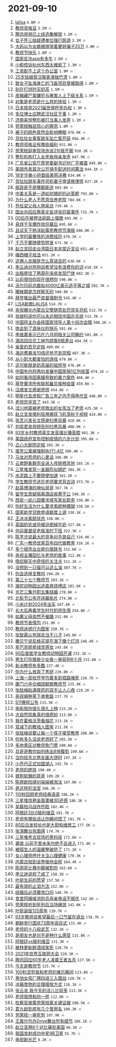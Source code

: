 # 2021-09-10

1. [lalisa](https://s.weibo.com/weibo?q=lalisa&Refer=top) `4.8M 🔥`
1. [教师资格证](https://s.weibo.com/weibo?q=%E6%95%99%E5%B8%88%E8%B5%84%E6%A0%BC%E8%AF%81&Refer=top) `3.5M 🔥`
1. [腾讯视频已上线选集解锁](https://s.weibo.com/weibo?q=%23%E8%85%BE%E8%AE%AF%E8%A7%86%E9%A2%91%E5%B7%B2%E4%B8%8A%E7%BA%BF%E9%80%89%E9%9B%86%E8%A7%A3%E9%94%81%23&Refer=top) `3.2M 🔥`
1. [女子怀三胎疑遭单位强行辞退](https://s.weibo.com/weibo?q=%23%E5%A5%B3%E5%AD%90%E6%80%80%E4%B8%89%E8%83%8E%E7%96%91%E9%81%AD%E5%8D%95%E4%BD%8D%E5%BC%BA%E8%A1%8C%E8%BE%9E%E9%80%80%23&Refer=top) `3.1M 🔥`
1. [大妈以为女婿被绑哭着要转骗子25万](https://s.weibo.com/weibo?q=%23%E5%A4%A7%E5%A6%88%E4%BB%A5%E4%B8%BA%E5%A5%B3%E5%A9%BF%E8%A2%AB%E7%BB%91%E5%93%AD%E7%9D%80%E8%A6%81%E8%BD%AC%E9%AA%97%E5%AD%9025%E4%B8%87%23&Refer=top) `3.0M 🔥`
1. [教师节快乐](https://s.weibo.com/weibo?q=%23%E6%95%99%E5%B8%88%E8%8A%82%E5%BF%AB%E4%B9%90%23&Refer=top) `2.8M 🔥`
1. [国家反诈app有多牛](https://s.weibo.com/weibo?q=%23%E5%9B%BD%E5%AE%B6%E5%8F%8D%E8%AF%88app%E6%9C%89%E5%A4%9A%E7%89%9B%23&Refer=top) `2.6M 🔥`
1. [小偷控诉杭州东西太难偷了](https://s.weibo.com/weibo?q=%23%E5%B0%8F%E5%81%B7%E6%8E%A7%E8%AF%89%E6%9D%AD%E5%B7%9E%E4%B8%9C%E8%A5%BF%E5%A4%AA%E9%9A%BE%E5%81%B7%E4%BA%86%23&Refer=top) `2.3M 🔥`
1. [工资配不上这个办公室](https://s.weibo.com/weibo?q=%23%E5%B7%A5%E8%B5%84%E9%85%8D%E4%B8%8D%E4%B8%8A%E8%BF%99%E4%B8%AA%E5%8A%9E%E5%85%AC%E5%AE%A4%23&Refer=top) `1.9M 🔥`
1. [25岁姑娘穿汉服表演独竹漂](https://s.weibo.com/weibo?q=%2325%E5%B2%81%E5%A7%91%E5%A8%98%E7%A9%BF%E6%B1%89%E6%9C%8D%E8%A1%A8%E6%BC%94%E7%8B%AC%E7%AB%B9%E6%BC%82%23&Refer=top) `1.8M 🔥`
1. [致女子坠海身亡的飞鱼项目曾被取缔](https://s.weibo.com/weibo?q=%23%E8%87%B4%E5%A5%B3%E5%AD%90%E5%9D%A0%E6%B5%B7%E8%BA%AB%E4%BA%A1%E7%9A%84%E9%A3%9E%E9%B1%BC%E9%A1%B9%E7%9B%AE%E6%9B%BE%E8%A2%AB%E5%8F%96%E7%BC%94%23&Refer=top) `1.8M 🔥`
1. [别在打烊时买奶茶](https://s.weibo.com/weibo?q=%23%E5%88%AB%E5%9C%A8%E6%89%93%E7%83%8A%E6%97%B6%E4%B9%B0%E5%A5%B6%E8%8C%B6%23&Refer=top) `1.5M 🔥`
1. [皮箱藏尸案嫌犯与被害人上下级关系](https://s.weibo.com/weibo?q=%23%E7%9A%AE%E7%AE%B1%E8%97%8F%E5%B0%B8%E6%A1%88%E5%AB%8C%E7%8A%AF%E4%B8%8E%E8%A2%AB%E5%AE%B3%E4%BA%BA%E4%B8%8A%E4%B8%8B%E7%BA%A7%E5%85%B3%E7%B3%BB%23&Refer=top) `1.5M 🔥`
1. [对象是老师是什么样的体验](https://s.weibo.com/weibo?q=%23%E5%AF%B9%E8%B1%A1%E6%98%AF%E8%80%81%E5%B8%88%E6%98%AF%E4%BB%80%E4%B9%88%E6%A0%B7%E7%9A%84%E4%BD%93%E9%AA%8C%23&Refer=top) `1.3M 🔥`
1. [日本放弃2021届世俱杯举办权](https://s.weibo.com/weibo?q=%23%E6%97%A5%E6%9C%AC%E6%94%BE%E5%BC%832021%E5%B1%8A%E4%B8%96%E4%BF%B1%E6%9D%AF%E4%B8%BE%E5%8A%9E%E6%9D%83%23&Refer=top) `1.3M 🔥`
1. [多位博士应聘武汉社区干事](https://s.weibo.com/weibo?q=%23%E5%A4%9A%E4%BD%8D%E5%8D%9A%E5%A3%AB%E5%BA%94%E8%81%98%E6%AD%A6%E6%B1%89%E7%A4%BE%E5%8C%BA%E5%B9%B2%E4%BA%8B%23&Refer=top) `1.2M 🔥`
1. [济南喜悦整形被打当事人发声](https://s.weibo.com/weibo?q=%23%E6%B5%8E%E5%8D%97%E5%96%9C%E6%82%A6%E6%95%B4%E5%BD%A2%E8%A2%AB%E6%89%93%E5%BD%93%E4%BA%8B%E4%BA%BA%E5%8F%91%E5%A3%B0%23&Refer=top) `1.1M 🔥`
1. [劳荣枝触目惊心的罪恶](https://s.weibo.com/weibo?q=%23%E5%8A%B3%E8%8D%A3%E6%9E%9D%E8%A7%A6%E7%9B%AE%E6%83%8A%E5%BF%83%E7%9A%84%E7%BD%AA%E6%81%B6%23&Refer=top) `1.0M 🔥`
1. [被子的颜色竟然会影响睡眠](https://s.weibo.com/weibo?q=%23%E8%A2%AB%E5%AD%90%E7%9A%84%E9%A2%9C%E8%89%B2%E7%AB%9F%E7%84%B6%E4%BC%9A%E5%BD%B1%E5%93%8D%E7%9D%A1%E7%9C%A0%23&Refer=top) `976.9K 🔥`
1. [货拉拉女乘客跳车坠亡案开庭](https://s.weibo.com/weibo?q=%23%E8%B4%A7%E6%8B%89%E6%8B%89%E5%A5%B3%E4%B9%98%E5%AE%A2%E8%B7%B3%E8%BD%A6%E5%9D%A0%E4%BA%A1%E6%A1%88%E5%BC%80%E5%BA%AD%23&Refer=top) `956.4K 🔥`
1. [教师资格证有哪些福利](https://s.weibo.com/weibo?q=%23%E6%95%99%E5%B8%88%E8%B5%84%E6%A0%BC%E8%AF%81%E6%9C%89%E5%93%AA%E4%BA%9B%E7%A6%8F%E5%88%A9%23&Refer=top) `931.0K 🔥`
1. [劳荣枝庭审现场连说2句我不服](https://s.weibo.com/weibo?q=%23%E5%8A%B3%E8%8D%A3%E6%9E%9D%E5%BA%AD%E5%AE%A1%E7%8E%B0%E5%9C%BA%E8%BF%9E%E8%AF%B42%E5%8F%A5%E6%88%91%E4%B8%8D%E6%9C%8D%23&Refer=top) `910.2K 🔥`
1. [整形机构打人女老板母亲发声](https://s.weibo.com/weibo?q=%23%E6%95%B4%E5%BD%A2%E6%9C%BA%E6%9E%84%E6%89%93%E4%BA%BA%E5%A5%B3%E8%80%81%E6%9D%BF%E6%AF%8D%E4%BA%B2%E5%8F%91%E5%A3%B0%23&Refer=top) `847.9K 🔥`
1. [广东省公安厅原党委副书记何广平被查](https://s.weibo.com/weibo?q=%23%E5%B9%BF%E4%B8%9C%E7%9C%81%E5%85%AC%E5%AE%89%E5%8E%85%E5%8E%9F%E5%85%9A%E5%A7%94%E5%89%AF%E4%B9%A6%E8%AE%B0%E4%BD%95%E5%B9%BF%E5%B9%B3%E8%A2%AB%E6%9F%A5%23&Refer=top) `845.8K 🔥`
1. [美团外卖首次公开骑手配送时间算法](https://s.weibo.com/weibo?q=%23%E7%BE%8E%E5%9B%A2%E5%A4%96%E5%8D%96%E9%A6%96%E6%AC%A1%E5%85%AC%E5%BC%80%E9%AA%91%E6%89%8B%E9%85%8D%E9%80%81%E6%97%B6%E9%97%B4%E7%AE%97%E6%B3%95%23&Refer=top) `844.1K 🔥`
1. [18岁华裔小将晋级美网决赛](https://s.weibo.com/weibo?q=%2318%E5%B2%81%E5%8D%8E%E8%A3%94%E5%B0%8F%E5%B0%86%E6%99%8B%E7%BA%A7%E7%BE%8E%E7%BD%91%E5%86%B3%E8%B5%9B%23&Refer=top) `834.0K 🔥`
1. [货拉拉跳车事件司机妻子申请换律师](https://s.weibo.com/weibo?q=%23%E8%B4%A7%E6%8B%89%E6%8B%89%E8%B7%B3%E8%BD%A6%E4%BA%8B%E4%BB%B6%E5%8F%B8%E6%9C%BA%E5%A6%BB%E5%AD%90%E7%94%B3%E8%AF%B7%E6%8D%A2%E5%BE%8B%E5%B8%88%23&Refer=top) `827.2K 🔥`
1. [邮政是不是哪都能送](https://s.weibo.com/weibo?q=%23%E9%82%AE%E6%94%BF%E6%98%AF%E4%B8%8D%E6%98%AF%E5%93%AA%E9%83%BD%E8%83%BD%E9%80%81%23&Refer=top) `803.6K 🔥`
1. [中美关系是一道如何搞好的必答题](https://s.weibo.com/weibo?q=%23%E4%B8%AD%E7%BE%8E%E5%85%B3%E7%B3%BB%E6%98%AF%E4%B8%80%E9%81%93%E5%A6%82%E4%BD%95%E6%90%9E%E5%A5%BD%E7%9A%84%E5%BF%85%E7%AD%94%E9%A2%98%23&Refer=top) `793.8K 🔥`
1. [为什么老人不愿意住养老院](https://s.weibo.com/weibo?q=%23%E4%B8%BA%E4%BB%80%E4%B9%88%E8%80%81%E4%BA%BA%E4%B8%8D%E6%84%BF%E6%84%8F%E4%BD%8F%E5%85%BB%E8%80%81%E9%99%A2%23&Refer=top) `784.6K 🔥`
1. [乔任梁父母人物采访](https://s.weibo.com/weibo?q=%23%E4%B9%94%E4%BB%BB%E6%A2%81%E7%88%B6%E6%AF%8D%E4%BA%BA%E7%89%A9%E9%87%87%E8%AE%BF%23&Refer=top) `739.4K 🔥`
1. [国台办回应蔡英文妄评张钧甯事件](https://s.weibo.com/weibo?q=%23%E5%9B%BD%E5%8F%B0%E5%8A%9E%E5%9B%9E%E5%BA%94%E8%94%A1%E8%8B%B1%E6%96%87%E5%A6%84%E8%AF%84%E5%BC%A0%E9%92%A7%E7%94%AF%E4%BA%8B%E4%BB%B6%23&Refer=top) `715.7K 🔥`
1. [00后在被押法庭路上唱歌](https://s.weibo.com/weibo?q=%2300%E5%90%8E%E5%9C%A8%E8%A2%AB%E6%8A%BC%E6%B3%95%E5%BA%AD%E8%B7%AF%E4%B8%8A%E5%94%B1%E6%AD%8C%23&Refer=top) `695.9K 🔥`
1. [易烊千玺爆炸戏份幕后](https://s.weibo.com/weibo?q=%23%E6%98%93%E7%83%8A%E5%8D%83%E7%8E%BA%E7%88%86%E7%82%B8%E6%88%8F%E4%BB%BD%E5%B9%95%E5%90%8E%23&Refer=top) `695.6K 🔥`
1. [且试天下杨洋赵露思教师节海报](https://s.weibo.com/weibo?q=%23%E4%B8%94%E8%AF%95%E5%A4%A9%E4%B8%8B%E6%9D%A8%E6%B4%8B%E8%B5%B5%E9%9C%B2%E6%80%9D%E6%95%99%E5%B8%88%E8%8A%82%E6%B5%B7%E6%8A%A5%23&Refer=top) `686.0K 🔥`
1. [上学时最奢侈的消费经历](https://s.weibo.com/weibo?q=%23%E4%B8%8A%E5%AD%A6%E6%97%B6%E6%9C%80%E5%A5%A2%E4%BE%88%E7%9A%84%E6%B6%88%E8%B4%B9%E7%BB%8F%E5%8E%86%23&Refer=top) `676.3K 🔥`
1. [千万不要随便剪短发](https://s.weibo.com/weibo?q=%23%E5%8D%83%E4%B8%87%E4%B8%8D%E8%A6%81%E9%9A%8F%E4%BE%BF%E5%89%AA%E7%9F%AD%E5%8F%91%23&Refer=top) `671.3K 🔥`
1. [赵立坚回击台湾距日本非常近言论](https://s.weibo.com/weibo?q=%23%E8%B5%B5%E7%AB%8B%E5%9D%9A%E5%9B%9E%E5%87%BB%E5%8F%B0%E6%B9%BE%E8%B7%9D%E6%97%A5%E6%9C%AC%E9%9D%9E%E5%B8%B8%E8%BF%91%E8%A8%80%E8%AE%BA%23&Refer=top) `651.4K 🔥`
1. [梅西帽子戏法](https://s.weibo.com/weibo?q=%23%E6%A2%85%E8%A5%BF%E5%B8%BD%E5%AD%90%E6%88%8F%E6%B3%95%23&Refer=top) `651.2K 🔥`
1. [这俩人衣服是怎么穿进去的](https://s.weibo.com/weibo?q=%23%E8%BF%99%E4%BF%A9%E4%BA%BA%E8%A1%A3%E6%9C%8D%E6%98%AF%E6%80%8E%E4%B9%88%E7%A9%BF%E8%BF%9B%E5%8E%BB%E7%9A%84%23&Refer=top) `638.6K 🔥`
1. [李云迪对热狗说希望没有浪费你的词](https://s.weibo.com/weibo?q=%23%E6%9D%8E%E4%BA%91%E8%BF%AA%E5%AF%B9%E7%83%AD%E7%8B%97%E8%AF%B4%E5%B8%8C%E6%9C%9B%E6%B2%A1%E6%9C%89%E6%B5%AA%E8%B4%B9%E4%BD%A0%E7%9A%84%E8%AF%8D%23&Refer=top) `618.5K 🔥`
1. [出租屋住了两周在床底发现尸体](https://s.weibo.com/weibo?q=%23%E5%87%BA%E7%A7%9F%E5%B1%8B%E4%BD%8F%E4%BA%86%E4%B8%A4%E5%91%A8%E5%9C%A8%E5%BA%8A%E5%BA%95%E5%8F%91%E7%8E%B0%E5%B0%B8%E4%BD%93%23&Refer=top) `602.3K 🔥`
1. [以前很怕你现在很想你](https://s.weibo.com/weibo?q=%23%E4%BB%A5%E5%89%8D%E5%BE%88%E6%80%95%E4%BD%A0%E7%8E%B0%E5%9C%A8%E5%BE%88%E6%83%B3%E4%BD%A0%23&Refer=top) `590.8K 🔥`
1. [沃尔玛前总裁拟4000亿美元造平等之城](https://s.weibo.com/weibo?q=%23%E6%B2%83%E5%B0%94%E7%8E%9B%E5%89%8D%E6%80%BB%E8%A3%81%E6%8B%9F4000%E4%BA%BF%E7%BE%8E%E5%85%83%E9%80%A0%E5%B9%B3%E7%AD%89%E4%B9%8B%E5%9F%8E%23&Refer=top) `582.7K 🔥`
1. [暧昧期是怎样聊天的](https://s.weibo.com/weibo?q=%23%E6%9A%A7%E6%98%A7%E6%9C%9F%E6%98%AF%E6%80%8E%E6%A0%B7%E8%81%8A%E5%A4%A9%E7%9A%84%23&Refer=top) `580.9K 🔥`
1. [拜登推出最严疫苗强制令](https://s.weibo.com/weibo?q=%23%E6%8B%9C%E7%99%BB%E6%8E%A8%E5%87%BA%E6%9C%80%E4%B8%A5%E7%96%AB%E8%8B%97%E5%BC%BA%E5%88%B6%E4%BB%A4%23&Refer=top) `545.4K 🔥`
1. [LISA新歌LALISA](https://s.weibo.com/weibo?q=%23LISA%E6%96%B0%E6%AD%8CLALISA%23&Refer=top) `514.7K 🔥`
1. [央视曝光内蒙古交警随意处罚货车司机](https://s.weibo.com/weibo?q=%23%E5%A4%AE%E8%A7%86%E6%9B%9D%E5%85%89%E5%86%85%E8%92%99%E5%8F%A4%E4%BA%A4%E8%AD%A6%E9%9A%8F%E6%84%8F%E5%A4%84%E7%BD%9A%E8%B4%A7%E8%BD%A6%E5%8F%B8%E6%9C%BA%23&Refer=top) `512.7K 🔥`
1. [张继科说你可以永远相信中国乒乓球](https://s.weibo.com/weibo?q=%23%E5%BC%A0%E7%BB%A7%E7%A7%91%E8%AF%B4%E4%BD%A0%E5%8F%AF%E4%BB%A5%E6%B0%B8%E8%BF%9C%E7%9B%B8%E4%BF%A1%E4%B8%AD%E5%9B%BD%E4%B9%92%E4%B9%93%E7%90%83%23&Refer=top) `512.7K 🔥`
1. [中国将主办金砖国家领导人第十四次会晤](https://s.weibo.com/weibo?q=%23%E4%B8%AD%E5%9B%BD%E5%B0%86%E4%B8%BB%E5%8A%9E%E9%87%91%E7%A0%96%E5%9B%BD%E5%AE%B6%E9%A2%86%E5%AF%BC%E4%BA%BA%E7%AC%AC%E5%8D%81%E5%9B%9B%E6%AC%A1%E4%BC%9A%E6%99%A4%23&Refer=top) `508.2K 🔥`
1. [体会到了袁咏仪的快乐](https://s.weibo.com/weibo?q=%23%E4%BD%93%E4%BC%9A%E5%88%B0%E4%BA%86%E8%A2%81%E5%92%8F%E4%BB%AA%E7%9A%84%E5%BF%AB%E4%B9%90%23&Refer=top) `501.6K 🔥`
1. [李维嘉表示已在六月同相关公司解约](https://s.weibo.com/weibo?q=%23%E6%9D%8E%E7%BB%B4%E5%98%89%E8%A1%A8%E7%A4%BA%E5%B7%B2%E5%9C%A8%E5%85%AD%E6%9C%88%E5%90%8C%E7%9B%B8%E5%85%B3%E5%85%AC%E5%8F%B8%E8%A7%A3%E7%BA%A6%23&Refer=top) `501.0K 🔥`
1. [酒店回应员工掉包顾客6瓶茅台](https://s.weibo.com/weibo?q=%E9%85%92%E5%BA%97%E5%9B%9E%E5%BA%94%E5%91%98%E5%B7%A5%E6%8E%89%E5%8C%85%E9%A1%BE%E5%AE%A26%E7%93%B6%E8%8C%85%E5%8F%B0&Refer=top) `494.5K 🔥`
1. [亲爱的吾兄定档](https://s.weibo.com/weibo?q=%23%E4%BA%B2%E7%88%B1%E7%9A%84%E5%90%BE%E5%85%84%E5%AE%9A%E6%A1%A3%23&Refer=top) `489.6K 🔥`
1. [海运费暴涨10倍还抢不到货柜](https://s.weibo.com/weibo?q=%23%E6%B5%B7%E8%BF%90%E8%B4%B9%E6%9A%B4%E6%B6%A810%E5%80%8D%E8%BF%98%E6%8A%A2%E4%B8%8D%E5%88%B0%E8%B4%A7%E6%9F%9C%23&Refer=top) `487.3K 🔥`
1. [从小到大都害怕的游戏](https://s.weibo.com/weibo?q=%23%E4%BB%8E%E5%B0%8F%E5%88%B0%E5%A4%A7%E9%83%BD%E5%AE%B3%E6%80%95%E7%9A%84%E6%B8%B8%E6%88%8F%23&Refer=top) `479.8K 🔥`
1. [这可能就是奶茶届的祖师爷](https://s.weibo.com/weibo?q=%23%E8%BF%99%E5%8F%AF%E8%83%BD%E5%B0%B1%E6%98%AF%E5%A5%B6%E8%8C%B6%E5%B1%8A%E7%9A%84%E7%A5%96%E5%B8%88%E7%88%B7%23&Refer=top) `476.4K 🔥`
1. [中国年内将再向发展中国家捐1亿剂疫苗](https://s.weibo.com/weibo?q=%23%E4%B8%AD%E5%9B%BD%E5%B9%B4%E5%86%85%E5%B0%86%E5%86%8D%E5%90%91%E5%8F%91%E5%B1%95%E4%B8%AD%E5%9B%BD%E5%AE%B6%E6%8D%901%E4%BA%BF%E5%89%82%E7%96%AB%E8%8B%97%23&Refer=top) `474.1K 🔥`
1. [如何看待因离婚导致的暴力案件](https://s.weibo.com/weibo?q=%23%E5%A6%82%E4%BD%95%E7%9C%8B%E5%BE%85%E5%9B%A0%E7%A6%BB%E5%A9%9A%E5%AF%BC%E8%87%B4%E7%9A%84%E6%9A%B4%E5%8A%9B%E6%A1%88%E4%BB%B6%23&Refer=top) `468.4K 🔥`
1. [拜登要求所有联邦雇员接种疫苗](https://s.weibo.com/weibo?q=%23%E6%8B%9C%E7%99%BB%E8%A6%81%E6%B1%82%E6%89%80%E6%9C%89%E8%81%94%E9%82%A6%E9%9B%87%E5%91%98%E6%8E%A5%E7%A7%8D%E7%96%AB%E8%8B%97%23&Refer=top) `459.6K 🔥`
1. [汪顺发文感谢恩师](https://s.weibo.com/weibo?q=%23%E6%B1%AA%E9%A1%BA%E5%8F%91%E6%96%87%E6%84%9F%E8%B0%A2%E6%81%A9%E5%B8%88%23&Refer=top) `454.8K 🔥`
1. [明星代言虚假广告三年之内不得再代言](https://s.weibo.com/weibo?q=%23%E6%98%8E%E6%98%9F%E4%BB%A3%E8%A8%80%E8%99%9A%E5%81%87%E5%B9%BF%E5%91%8A%E4%B8%89%E5%B9%B4%E4%B9%8B%E5%86%85%E4%B8%8D%E5%BE%97%E5%86%8D%E4%BB%A3%E8%A8%80%23&Refer=top) `446.0K 🔥`
1. [老师您辛苦了](https://s.weibo.com/weibo?q=%23%E8%80%81%E5%B8%88%E6%82%A8%E8%BE%9B%E8%8B%A6%E4%BA%86%23&Refer=top) `443.3K 🔥`
1. [汶川地震被老师救出的女孩当了老师](https://s.weibo.com/weibo?q=%23%E6%B1%B6%E5%B7%9D%E5%9C%B0%E9%9C%87%E8%A2%AB%E8%80%81%E5%B8%88%E6%95%91%E5%87%BA%E7%9A%84%E5%A5%B3%E5%AD%A9%E5%BD%93%E4%BA%86%E8%80%81%E5%B8%88%23&Refer=top) `425.5K 🔥`
1. [赵立坚发塔利班用缴获飞机荡秋千视频](https://s.weibo.com/weibo?q=%23%E8%B5%B5%E7%AB%8B%E5%9D%9A%E5%8F%91%E5%A1%94%E5%88%A9%E7%8F%AD%E7%94%A8%E7%BC%B4%E8%8E%B7%E9%A3%9E%E6%9C%BA%E8%8D%A1%E7%A7%8B%E5%8D%83%E8%A7%86%E9%A2%91%23&Refer=top) `424.8K 🔥`
1. [张艺兴发长文感谢扫黑风暴](https://s.weibo.com/weibo?q=%23%E5%BC%A0%E8%89%BA%E5%85%B4%E5%8F%91%E9%95%BF%E6%96%87%E6%84%9F%E8%B0%A2%E6%89%AB%E9%BB%91%E9%A3%8E%E6%9A%B4%23&Refer=top) `418.0K 🔥`
1. [刘奕君发视频告别扫黑风暴](https://s.weibo.com/weibo?q=%23%E5%88%98%E5%A5%95%E5%90%9B%E5%8F%91%E8%A7%86%E9%A2%91%E5%91%8A%E5%88%AB%E6%89%AB%E9%BB%91%E9%A3%8E%E6%9A%B4%23&Refer=top) `408.9K 🔥`
1. [93岁乡村教师英文发音堪比播音腔](https://s.weibo.com/weibo?q=%2393%E5%B2%81%E4%B9%A1%E6%9D%91%E6%95%99%E5%B8%88%E8%8B%B1%E6%96%87%E5%8F%91%E9%9F%B3%E5%A0%AA%E6%AF%94%E6%92%AD%E9%9F%B3%E8%85%94%23&Refer=top) `401.3K 🔥`
1. [美国政府宣布控制疫情的六步计划](https://s.weibo.com/weibo?q=%23%E7%BE%8E%E5%9B%BD%E6%94%BF%E5%BA%9C%E5%AE%A3%E5%B8%83%E6%8E%A7%E5%88%B6%E7%96%AB%E6%83%85%E7%9A%84%E5%85%AD%E6%AD%A5%E8%AE%A1%E5%88%92%23&Refer=top) `395.6K 🔥`
1. [兰心大剧院定档](https://s.weibo.com/weibo?q=%23%E5%85%B0%E5%BF%83%E5%A4%A7%E5%89%A7%E9%99%A2%E5%AE%9A%E6%A1%A3%23&Refer=top) `393.3K 🔥`
1. [蛋壳公寓被强制执行1.4亿](https://s.weibo.com/weibo?q=%23%E8%9B%8B%E5%A3%B3%E5%85%AC%E5%AF%93%E8%A2%AB%E5%BC%BA%E5%88%B6%E6%89%A7%E8%A1%8C1.4%E4%BA%BF%23&Refer=top) `386.4K 🔥`
1. [马龙对恩师的心里话](https://s.weibo.com/weibo?q=%23%E9%A9%AC%E9%BE%99%E5%AF%B9%E6%81%A9%E5%B8%88%E7%9A%84%E5%BF%83%E9%87%8C%E8%AF%9D%23&Refer=top) `386.0K 🔥`
1. [云南野象群完全进入传统栖息地](https://s.weibo.com/weibo?q=%23%E4%BA%91%E5%8D%97%E9%87%8E%E8%B1%A1%E7%BE%A4%E5%AE%8C%E5%85%A8%E8%BF%9B%E5%85%A5%E4%BC%A0%E7%BB%9F%E6%A0%96%E6%81%AF%E5%9C%B0%23&Refer=top) `385.1K 🔥`
1. [三星堆发现一金器形似锅铲](https://s.weibo.com/weibo?q=%23%E4%B8%89%E6%98%9F%E5%A0%86%E5%8F%91%E7%8E%B0%E4%B8%80%E9%87%91%E5%99%A8%E5%BD%A2%E4%BC%BC%E9%94%85%E9%93%B2%23&Refer=top) `384.3K 🔥`
1. [水泥路上不要随便加速](https://s.weibo.com/weibo?q=%23%E6%B0%B4%E6%B3%A5%E8%B7%AF%E4%B8%8A%E4%B8%8D%E8%A6%81%E9%9A%8F%E4%BE%BF%E5%8A%A0%E9%80%9F%23&Refer=top) `381.2K 🔥`
1. [学生教师节送花老师要求背古诗](https://s.weibo.com/weibo?q=%23%E5%AD%A6%E7%94%9F%E6%95%99%E5%B8%88%E8%8A%82%E9%80%81%E8%8A%B1%E8%80%81%E5%B8%88%E8%A6%81%E6%B1%82%E8%83%8C%E5%8F%A4%E8%AF%97%23&Refer=top) `373.7K 🔥`
1. [赵英博演的神仙哥哥](https://s.weibo.com/weibo?q=%23%E8%B5%B5%E8%8B%B1%E5%8D%9A%E6%BC%94%E7%9A%84%E7%A5%9E%E4%BB%99%E5%93%A5%E5%93%A5%23&Refer=top) `367.7K 🔥`
1. [留学生质疑隔离酒店收费不公](https://s.weibo.com/weibo?q=%23%E7%95%99%E5%AD%A6%E7%94%9F%E8%B4%A8%E7%96%91%E9%9A%94%E7%A6%BB%E9%85%92%E5%BA%97%E6%94%B6%E8%B4%B9%E4%B8%8D%E5%85%AC%23&Refer=top) `348.3K 🔥`
1. [西安一幼儿园要求填写家长职务](https://s.weibo.com/weibo?q=%23%E8%A5%BF%E5%AE%89%E4%B8%80%E5%B9%BC%E5%84%BF%E5%9B%AD%E8%A6%81%E6%B1%82%E5%A1%AB%E5%86%99%E5%AE%B6%E9%95%BF%E8%81%8C%E5%8A%A1%23&Refer=top) `339.9K 🔥`
1. [你好生活为什么要求素颜种珊瑚](https://s.weibo.com/weibo?q=%23%E4%BD%A0%E5%A5%BD%E7%94%9F%E6%B4%BB%E4%B8%BA%E4%BB%80%E4%B9%88%E8%A6%81%E6%B1%82%E7%B4%A0%E9%A2%9C%E7%A7%8D%E7%8F%8A%E7%91%9A%23&Refer=top) `339.5K 🔥`
1. [国家助学贷款申请额度上调](https://s.weibo.com/weibo?q=%23%E5%9B%BD%E5%AE%B6%E5%8A%A9%E5%AD%A6%E8%B4%B7%E6%AC%BE%E7%94%B3%E8%AF%B7%E9%A2%9D%E5%BA%A6%E4%B8%8A%E8%B0%83%23&Refer=top) `338.1K 🔥`
1. [王冰冰素颜状态](https://s.weibo.com/weibo?q=%23%E7%8E%8B%E5%86%B0%E5%86%B0%E7%B4%A0%E9%A2%9C%E7%8A%B6%E6%80%81%23&Refer=top) `330.8K 🔥`
1. [英国奶农或将被迫倒掉牛奶](https://s.weibo.com/weibo?q=%23%E8%8B%B1%E5%9B%BD%E5%A5%B6%E5%86%9C%E6%88%96%E5%B0%86%E8%A2%AB%E8%BF%AB%E5%80%92%E6%8E%89%E7%89%9B%E5%A5%B6%23&Refer=top) `327.6K 🔥`
1. [何运晨督促老板准时下班](https://s.weibo.com/weibo?q=%23%E4%BD%95%E8%BF%90%E6%99%A8%E7%9D%A3%E4%BF%83%E8%80%81%E6%9D%BF%E5%87%86%E6%97%B6%E4%B8%8B%E7%8F%AD%23&Refer=top) `322.3K 🔥`
1. [陈芋汐说最大的竞争对手是自己](https://s.weibo.com/weibo?q=%23%E9%99%88%E8%8A%8B%E6%B1%90%E8%AF%B4%E6%9C%80%E5%A4%A7%E7%9A%84%E7%AB%9E%E4%BA%89%E5%AF%B9%E6%89%8B%E6%98%AF%E8%87%AA%E5%B7%B1%23&Refer=top) `316.4K 🔥`
1. [广东一教师世家百年四代做教育](https://s.weibo.com/weibo?q=%23%E5%B9%BF%E4%B8%9C%E4%B8%80%E6%95%99%E5%B8%88%E4%B8%96%E5%AE%B6%E7%99%BE%E5%B9%B4%E5%9B%9B%E4%BB%A3%E5%81%9A%E6%95%99%E8%82%B2%23&Refer=top) `316.1K 🔥`
1. [多个城市出台房价限跌令](https://s.weibo.com/weibo?q=%23%E5%A4%9A%E4%B8%AA%E5%9F%8E%E5%B8%82%E5%87%BA%E5%8F%B0%E6%88%BF%E4%BB%B7%E9%99%90%E8%B7%8C%E4%BB%A4%23&Refer=top) `312.6K 🔥`
1. [央视主播回忆与老师的故事](https://s.weibo.com/weibo?q=%23%E5%A4%AE%E8%A7%86%E4%B8%BB%E6%92%AD%E5%9B%9E%E5%BF%86%E4%B8%8E%E8%80%81%E5%B8%88%E7%9A%84%E6%95%85%E4%BA%8B%23&Refer=top) `312.4K 🔥`
1. [情侣聊天中奇怪的关注点](https://s.weibo.com/weibo?q=%23%E6%83%85%E4%BE%A3%E8%81%8A%E5%A4%A9%E4%B8%AD%E5%A5%87%E6%80%AA%E7%9A%84%E5%85%B3%E6%B3%A8%E7%82%B9%23&Refer=top) `311.1K 🔥`
1. [没想到一只猫可以这么油](https://s.weibo.com/weibo?q=%23%E6%B2%A1%E6%83%B3%E5%88%B0%E4%B8%80%E5%8F%AA%E7%8C%AB%E5%8F%AF%E4%BB%A5%E8%BF%99%E4%B9%88%E6%B2%B9%23&Refer=top) `307.7K 🔥`
1. [你会选择支教吗](https://s.weibo.com/weibo?q=%23%E4%BD%A0%E4%BC%9A%E9%80%89%E6%8B%A9%E6%94%AF%E6%95%99%E5%90%97%23&Refer=top) `294.2K 🔥`
1. [第三十七个教师节](https://s.weibo.com/weibo?q=%E7%AC%AC%E4%B8%89%E5%8D%81%E4%B8%83%E4%B8%AA%E6%95%99%E5%B8%88%E8%8A%82&Refer=top) `283.1K 🔥`
1. [骆驼动物园出逃直奔烧烤店](https://s.weibo.com/weibo?q=%23%E9%AA%86%E9%A9%BC%E5%8A%A8%E7%89%A9%E5%9B%AD%E5%87%BA%E9%80%83%E7%9B%B4%E5%A5%94%E7%83%A7%E7%83%A4%E5%BA%97%23&Refer=top) `281.6K 🔥`
1. [光芒三集升职五集结婚](https://s.weibo.com/weibo?q=%23%E5%85%89%E8%8A%92%E4%B8%89%E9%9B%86%E5%8D%87%E8%81%8C%E4%BA%94%E9%9B%86%E7%BB%93%E5%A9%9A%23&Refer=top) `278.0K 🔥`
1. [北影节公布开闭幕影片](https://s.weibo.com/weibo?q=%23%E5%8C%97%E5%BD%B1%E8%8A%82%E5%85%AC%E5%B8%83%E5%BC%80%E9%97%AD%E5%B9%95%E5%BD%B1%E7%89%87%23&Refer=top) `274.8K 🔥`
1. [小米计划2024年出车](https://s.weibo.com/weibo?q=%23%E5%B0%8F%E7%B1%B3%E8%AE%A1%E5%88%922024%E5%B9%B4%E5%87%BA%E8%BD%A6%23&Refer=top) `267.6K 🔥`
1. [长大后再看学生时代的师生情](https://s.weibo.com/weibo?q=%23%E9%95%BF%E5%A4%A7%E5%90%8E%E5%86%8D%E7%9C%8B%E5%AD%A6%E7%94%9F%E6%97%B6%E4%BB%A3%E7%9A%84%E5%B8%88%E7%94%9F%E6%83%85%23&Refer=top) `254.8K 🔥`
1. [如果父母突然不催婚](https://s.weibo.com/weibo?q=%23%E5%A6%82%E6%9E%9C%E7%88%B6%E6%AF%8D%E7%AA%81%E7%84%B6%E4%B8%8D%E5%82%AC%E5%A9%9A%23&Refer=top) `252.0K 🔥`
1. [教师节表情包](https://s.weibo.com/weibo?q=%E6%95%99%E5%B8%88%E8%8A%82%E8%A1%A8%E6%83%85%E5%8C%85&Refer=top) `251.9K 🔥`
1. [教师迷惑行为图鉴](https://s.weibo.com/weibo?q=%23%E6%95%99%E5%B8%88%E8%BF%B7%E6%83%91%E8%A1%8C%E4%B8%BA%E5%9B%BE%E9%89%B4%23&Refer=top) `250.7K 🔥`
1. [张智霖认布瑞吉当干儿子](https://s.weibo.com/weibo?q=%23%E5%BC%A0%E6%99%BA%E9%9C%96%E8%AE%A4%E5%B8%83%E7%91%9E%E5%90%89%E5%BD%93%E5%B9%B2%E5%84%BF%E5%AD%90%23&Refer=top) `249.6K 🔥`
1. [撒贝宁说尼格买提在海下像个灯泡](https://s.weibo.com/weibo?q=%23%E6%92%92%E8%B4%9D%E5%AE%81%E8%AF%B4%E5%B0%BC%E6%A0%BC%E4%B9%B0%E6%8F%90%E5%9C%A8%E6%B5%B7%E4%B8%8B%E5%83%8F%E4%B8%AA%E7%81%AF%E6%B3%A1%23&Refer=top) `246.4K 🔥`
1. [星巴克碎星绿灵感妆](https://s.weibo.com/weibo?q=%23%E6%98%9F%E5%B7%B4%E5%85%8B%E7%A2%8E%E6%98%9F%E7%BB%BF%E7%81%B5%E6%84%9F%E5%A6%86%23&Refer=top) `245.6K 🔥`
1. [90后兽医学女教师动物园开课](https://s.weibo.com/weibo?q=%2390%E5%90%8E%E5%85%BD%E5%8C%BB%E5%AD%A6%E5%A5%B3%E6%95%99%E5%B8%88%E5%8A%A8%E7%89%A9%E5%9B%AD%E5%BC%80%E8%AF%BE%23&Refer=top) `232.1K 🔥`
1. [男生打伤猥亵少女者一审获刑6个月](https://s.weibo.com/weibo?q=%23%E7%94%B7%E7%94%9F%E6%89%93%E4%BC%A4%E7%8C%A5%E4%BA%B5%E5%B0%91%E5%A5%B3%E8%80%85%E4%B8%80%E5%AE%A1%E8%8E%B7%E5%88%916%E4%B8%AA%E6%9C%88%23&Refer=top) `231.6K 🔥`
1. [新派教师有多酷](https://s.weibo.com/weibo?q=%23%E6%96%B0%E6%B4%BE%E6%95%99%E5%B8%88%E6%9C%89%E5%A4%9A%E9%85%B7%23&Refer=top) `227.4K 🔥`
1. [你为什么放弃了考研](https://s.weibo.com/weibo?q=%23%E4%BD%A0%E4%B8%BA%E4%BB%80%E4%B9%88%E6%94%BE%E5%BC%83%E4%BA%86%E8%80%83%E7%A0%94%23&Refer=top) `226.8K 🔥`
1. [上海一高校开学包裹多到把路堵死](https://s.weibo.com/weibo?q=%23%E4%B8%8A%E6%B5%B7%E4%B8%80%E9%AB%98%E6%A0%A1%E5%BC%80%E5%AD%A6%E5%8C%85%E8%A3%B9%E5%A4%9A%E5%88%B0%E6%8A%8A%E8%B7%AF%E5%A0%B5%E6%AD%BB%23&Refer=top) `226.7K 🔥`
1. [厦门六中合唱团献歌教师节](https://s.weibo.com/weibo?q=%23%E5%8E%A6%E9%97%A8%E5%85%AD%E4%B8%AD%E5%90%88%E5%94%B1%E5%9B%A2%E7%8C%AE%E6%AD%8C%E6%95%99%E5%B8%88%E8%8A%82%23&Refer=top) `225.9K 🔥`
1. [张桂梅贴满膏药的双手让人心疼](https://s.weibo.com/weibo?q=%23%E5%BC%A0%E6%A1%82%E6%A2%85%E8%B4%B4%E6%BB%A1%E8%86%8F%E8%8D%AF%E7%9A%84%E5%8F%8C%E6%89%8B%E8%AE%A9%E4%BA%BA%E5%BF%83%E7%96%BC%23&Refer=top) `219.2K 🔥`
1. [央视揭种草下单套路](https://s.weibo.com/weibo?q=%23%E5%A4%AE%E8%A7%86%E6%8F%AD%E7%A7%8D%E8%8D%89%E4%B8%8B%E5%8D%95%E5%A5%97%E8%B7%AF%23&Refer=top) `217.7K 🔥`
1. [S11赛程公布](https://s.weibo.com/weibo?q=%23S11%E8%B5%9B%E7%A8%8B%E5%85%AC%E5%B8%83%23&Refer=top) `215.5K 🔥`
1. [电影陪你很久很久上映](https://s.weibo.com/weibo?q=%E7%94%B5%E5%BD%B1%E9%99%AA%E4%BD%A0%E5%BE%88%E4%B9%85%E5%BE%88%E4%B9%85%E4%B8%8A%E6%98%A0&Refer=top) `215.2K 🔥`
1. [大自然现象真的很奇妙](https://s.weibo.com/weibo?q=%E5%A4%A7%E8%87%AA%E7%84%B6%E7%8E%B0%E8%B1%A1%E7%9C%9F%E7%9A%84%E5%BE%88%E5%A5%87%E5%A6%99&Refer=top) `213.6K 🔥`
1. [我在霍格沃茨看烟花](https://s.weibo.com/weibo?q=%23%E6%88%91%E5%9C%A8%E9%9C%8D%E6%A0%BC%E6%B2%83%E8%8C%A8%E7%9C%8B%E7%83%9F%E8%8A%B1%23&Refer=top) `213.1K 🔥`
1. [双减下的教培人图鉴](https://s.weibo.com/weibo?q=%23%E5%8F%8C%E5%87%8F%E4%B8%8B%E7%9A%84%E6%95%99%E5%9F%B9%E4%BA%BA%E5%9B%BE%E9%89%B4%23&Refer=top) `211.5K 🔥`
1. [张桂梅说要让每一个孩子接受教育](https://s.weibo.com/weibo?q=%23%E5%BC%A0%E6%A1%82%E6%A2%85%E8%AF%B4%E8%A6%81%E8%AE%A9%E6%AF%8F%E4%B8%80%E4%B8%AA%E5%AD%A9%E5%AD%90%E6%8E%A5%E5%8F%97%E6%95%99%E8%82%B2%23&Refer=top) `206.0K 🔥`
1. [你有多久没说老师好了](https://s.weibo.com/weibo?q=%23%E4%BD%A0%E6%9C%89%E5%A4%9A%E4%B9%85%E6%B2%A1%E8%AF%B4%E8%80%81%E5%B8%88%E5%A5%BD%E4%BA%86%23&Refer=top) `205.5K 🔥`
1. [多地景区对教师免门票](https://s.weibo.com/weibo?q=%23%E5%A4%9A%E5%9C%B0%E6%99%AF%E5%8C%BA%E5%AF%B9%E6%95%99%E5%B8%88%E5%85%8D%E9%97%A8%E7%A5%A8%23&Refer=top) `200.6K 🔥`
1. [兵哥哥教你如何练出8块腹肌](https://s.weibo.com/weibo?q=%23%E5%85%B5%E5%93%A5%E5%93%A5%E6%95%99%E4%BD%A0%E5%A6%82%E4%BD%95%E7%BB%83%E5%87%BA8%E5%9D%97%E8%85%B9%E8%82%8C%23&Refer=top) `199.6K 🔥`
1. [当你给东北男友画大饼时](https://s.weibo.com/weibo?q=%23%E5%BD%93%E4%BD%A0%E7%BB%99%E4%B8%9C%E5%8C%97%E7%94%B7%E5%8F%8B%E7%94%BB%E5%A4%A7%E9%A5%BC%E6%97%B6%23&Refer=top) `197.2K 🔥`
1. [小乔丹正式加盟湖人](https://s.weibo.com/weibo?q=%23%E5%B0%8F%E4%B9%94%E4%B8%B9%E6%AD%A3%E5%BC%8F%E5%8A%A0%E7%9B%9F%E6%B9%96%E4%BA%BA%23&Refer=top) `192.7K 🔥`
1. [老师的绝技](https://s.weibo.com/weibo?q=%23%E8%80%81%E5%B8%88%E7%9A%84%E7%BB%9D%E6%8A%80%23&Refer=top) `190.4K 🔥`
1. [披荆斩棘的哥哥](https://s.weibo.com/weibo?q=%E6%8A%AB%E8%8D%86%E6%96%A9%E6%A3%98%E7%9A%84%E5%93%A5%E5%93%A5&Refer=top) `189.2K 🔥`
1. [陈辉欧阳靖刘端端被淘汰](https://s.weibo.com/weibo?q=%23%E9%99%88%E8%BE%89%E6%AC%A7%E9%98%B3%E9%9D%96%E5%88%98%E7%AB%AF%E7%AB%AF%E8%A2%AB%E6%B7%98%E6%B1%B0%23&Refer=top) `187.0K 🔥`
1. [是这样的法官](https://s.weibo.com/weibo?q=%23%E6%98%AF%E8%BF%99%E6%A0%B7%E7%9A%84%E6%B3%95%E5%AE%98%23&Refer=top) `186.3K 🔥`
1. [110秒回顾老师经典语录](https://s.weibo.com/weibo?q=110%E7%A7%92%E5%9B%9E%E9%A1%BE%E8%80%81%E5%B8%88%E7%BB%8F%E5%85%B8%E8%AF%AD%E5%BD%95&Refer=top) `186.2K 🔥`
1. [三星堆惊艳金面罩被3D还原](https://s.weibo.com/weibo?q=%23%E4%B8%89%E6%98%9F%E5%A0%86%E6%83%8A%E8%89%B3%E9%87%91%E9%9D%A2%E7%BD%A9%E8%A2%AB3D%E8%BF%98%E5%8E%9F%23&Refer=top) `186.1K 🔥`
1. [吴磊拍马战炸伤脸](https://s.weibo.com/weibo?q=%23%E5%90%B4%E7%A3%8A%E6%8B%8D%E9%A9%AC%E6%88%98%E7%82%B8%E4%BC%A4%E8%84%B8%23&Refer=top) `182.4K 🔥`
1. [阿根廷3比0玻利维亚](https://s.weibo.com/weibo?q=%23%E9%98%BF%E6%A0%B9%E5%BB%B73%E6%AF%940%E7%8E%BB%E5%88%A9%E7%BB%B4%E4%BA%9A%23&Refer=top) `181.7K 🔥`
1. [老师有哪些话让你瞬间悟了](https://s.weibo.com/weibo?q=%23%E8%80%81%E5%B8%88%E6%9C%89%E5%93%AA%E4%BA%9B%E8%AF%9D%E8%AE%A9%E4%BD%A0%E7%9E%AC%E9%97%B4%E6%82%9F%E4%BA%86%23&Refer=top) `181.7K 🔥`
1. [80后白发校长也是大厨和维修工](https://s.weibo.com/weibo?q=%2380%E5%90%8E%E7%99%BD%E5%8F%91%E6%A0%A1%E9%95%BF%E4%B9%9F%E6%98%AF%E5%A4%A7%E5%8E%A8%E5%92%8C%E7%BB%B4%E4%BF%AE%E5%B7%A5%23&Refer=top) `177.5K 🔥`
1. [张淇舞台氛围感](https://s.weibo.com/weibo?q=%23%E5%BC%A0%E6%B7%87%E8%88%9E%E5%8F%B0%E6%B0%9B%E5%9B%B4%E6%84%9F%23&Refer=top) `174.7K 🔥`
1. [三星堆考古现场的黑科技](https://s.weibo.com/weibo?q=%23%E4%B8%89%E6%98%9F%E5%A0%86%E8%80%83%E5%8F%A4%E7%8E%B0%E5%9C%BA%E7%9A%84%E9%BB%91%E7%A7%91%E6%8A%80%23&Refer=top) `171.6K 🔥`
1. [龚俊 以前不曾未来也绝不会进入](https://s.weibo.com/weibo?q=%E9%BE%9A%E4%BF%8A%20%E4%BB%A5%E5%89%8D%E4%B8%8D%E6%9B%BE%E6%9C%AA%E6%9D%A5%E4%B9%9F%E7%BB%9D%E4%B8%8D%E4%BC%9A%E8%BF%9B%E5%85%A5&Refer=top) `171.4K 🔥`
1. [被陌生人的温暖整破防了](https://s.weibo.com/weibo?q=%23%E8%A2%AB%E9%99%8C%E7%94%9F%E4%BA%BA%E7%9A%84%E6%B8%A9%E6%9A%96%E6%95%B4%E7%A0%B4%E9%98%B2%E4%BA%86%23&Refer=top) `171.2K 🔥`
1. [女心理师呼吁关注心理健康](https://s.weibo.com/weibo?q=%23%E5%A5%B3%E5%BF%83%E7%90%86%E5%B8%88%E5%91%BC%E5%90%81%E5%85%B3%E6%B3%A8%E5%BF%83%E7%90%86%E5%81%A5%E5%BA%B7%23&Refer=top) `170.3K 🔥`
1. [内蒙古拍到龙卷接地全程](https://s.weibo.com/weibo?q=%E5%86%85%E8%92%99%E5%8F%A4%E6%8B%8D%E5%88%B0%E9%BE%99%E5%8D%B7%E6%8E%A5%E5%9C%B0%E5%85%A8%E7%A8%8B&Refer=top) `164.4K 🔥`
1. [陈雨菲比赛中脚被割伤](https://s.weibo.com/weibo?q=%23%E9%99%88%E9%9B%A8%E8%8F%B2%E6%AF%94%E8%B5%9B%E4%B8%AD%E8%84%9A%E8%A2%AB%E5%89%B2%E4%BC%A4%23&Refer=top) `163.6K 🔥`
1. [李兰迪说程了成了](https://s.weibo.com/weibo?q=%23%E6%9D%8E%E5%85%B0%E8%BF%AA%E8%AF%B4%E7%A8%8B%E4%BA%86%E6%88%90%E4%BA%86%23&Refer=top) `158.2K 🔥`
1. [叶挺生前的愿望](https://s.weibo.com/weibo?q=%23%E5%8F%B6%E6%8C%BA%E7%94%9F%E5%89%8D%E7%9A%84%E6%84%BF%E6%9C%9B%23&Refer=top) `157.5K 🔥`
1. [最有效的止泪方法](https://s.weibo.com/weibo?q=%23%E6%9C%80%E6%9C%89%E6%95%88%E7%9A%84%E6%AD%A2%E6%B3%AA%E6%96%B9%E6%B3%95%23&Refer=top) `152.0K 🔥`
1. [结婚后必须要改口吗](https://s.weibo.com/weibo?q=%23%E7%BB%93%E5%A9%9A%E5%90%8E%E5%BF%85%E9%A1%BB%E8%A6%81%E6%94%B9%E5%8F%A3%E5%90%97%23&Refer=top) `146.7K 🔥`
1. [食堂阿姨接消防员母亲电话不报忧](https://s.weibo.com/weibo?q=%23%E9%A3%9F%E5%A0%82%E9%98%BF%E5%A7%A8%E6%8E%A5%E6%B6%88%E9%98%B2%E5%91%98%E6%AF%8D%E4%BA%B2%E7%94%B5%E8%AF%9D%E4%B8%8D%E6%8A%A5%E5%BF%A7%23&Refer=top) `142.5K 🔥`
1. [劳荣枝听到死刑后当场痛哭](https://s.weibo.com/weibo?q=%23%E5%8A%B3%E8%8D%A3%E6%9E%9D%E5%90%AC%E5%88%B0%E6%AD%BB%E5%88%91%E5%90%8E%E5%BD%93%E5%9C%BA%E7%97%9B%E5%93%AD%23&Refer=top) `142.0K 🔥`
1. [叶挺诞辰125周年](https://s.weibo.com/weibo?q=%23%E5%8F%B6%E6%8C%BA%E8%AF%9E%E8%BE%B0125%E5%91%A8%E5%B9%B4%23&Refer=top) `139.7K 🔥`
1. [93岁教师说希望最后一口气留在讲台](https://s.weibo.com/weibo?q=%2393%E5%B2%81%E6%95%99%E5%B8%88%E8%AF%B4%E5%B8%8C%E6%9C%9B%E6%9C%80%E5%90%8E%E4%B8%80%E5%8F%A3%E6%B0%94%E7%95%99%E5%9C%A8%E8%AE%B2%E5%8F%B0%23&Refer=top) `138.7K 🔥`
1. [朝鲜举行国庆73周年阅兵式](https://s.weibo.com/weibo?q=%23%E6%9C%9D%E9%B2%9C%E4%B8%BE%E8%A1%8C%E5%9B%BD%E5%BA%8673%E5%91%A8%E5%B9%B4%E9%98%85%E5%85%B5%E5%BC%8F%23&Refer=top) `132.4K 🔥`
1. [老师的十八般武艺](https://s.weibo.com/weibo?q=%23%E8%80%81%E5%B8%88%E7%9A%84%E5%8D%81%E5%85%AB%E8%88%AC%E6%AD%A6%E8%89%BA%23&Refer=top) `132.2K 🔥`
1. [是朋友也是对手是种什么感受](https://s.weibo.com/weibo?q=%23%E6%98%AF%E6%9C%8B%E5%8F%8B%E4%B9%9F%E6%98%AF%E5%AF%B9%E6%89%8B%E6%98%AF%E7%A7%8D%E4%BB%80%E4%B9%88%E6%84%9F%E5%8F%97%23&Refer=top) `131.8K 🔥`
1. [阿根廷vs玻利维亚](https://s.weibo.com/weibo?q=%E9%98%BF%E6%A0%B9%E5%BB%B7vs%E7%8E%BB%E5%88%A9%E7%BB%B4%E4%BA%9A&Refer=top) `131.3K 🔥`
1. [被林更新醉酒戏笑死](https://s.weibo.com/weibo?q=%23%E8%A2%AB%E6%9E%97%E6%9B%B4%E6%96%B0%E9%86%89%E9%85%92%E6%88%8F%E7%AC%91%E6%AD%BB%23&Refer=top) `128.7K 🔥`
1. [2021年世界互联网大会](https://s.weibo.com/weibo?q=%232021%E5%B9%B4%E4%B8%96%E7%95%8C%E4%BA%92%E8%81%94%E7%BD%91%E5%A4%A7%E4%BC%9A%23&Refer=top) `128.1K 🔥`
1. [腾讯回应60岁老人凌晨王者五杀](https://s.weibo.com/weibo?q=%23%E8%85%BE%E8%AE%AF%E5%9B%9E%E5%BA%9460%E5%B2%81%E8%80%81%E4%BA%BA%E5%87%8C%E6%99%A8%E7%8E%8B%E8%80%85%E4%BA%94%E6%9D%80%23&Refer=top) `127.5K 🔥`
1. [今天是教师节](https://s.weibo.com/weibo?q=%E4%BB%8A%E5%A4%A9%E6%98%AF%E6%95%99%E5%B8%88%E8%8A%82&Refer=top) `125.7K 🔥`
1. [100秒混剪我和老师的难忘瞬间](https://s.weibo.com/weibo?q=%23100%E7%A7%92%E6%B7%B7%E5%89%AA%E6%88%91%E5%92%8C%E8%80%81%E5%B8%88%E7%9A%84%E9%9A%BE%E5%BF%98%E7%9E%AC%E9%97%B4%23&Refer=top) `123.6K 🔥`
1. [黑怕女孩厂牌四进三入围战](https://s.weibo.com/weibo?q=%23%E9%BB%91%E6%80%95%E5%A5%B3%E5%AD%A9%E5%8E%82%E7%89%8C%E5%9B%9B%E8%BF%9B%E4%B8%89%E5%85%A5%E5%9B%B4%E6%88%98%23&Refer=top) `120.7K 🔥`
1. [冰箱食物的合理摆放方式](https://s.weibo.com/weibo?q=%23%E5%86%B0%E7%AE%B1%E9%A3%9F%E7%89%A9%E7%9A%84%E5%90%88%E7%90%86%E6%91%86%E6%94%BE%E6%96%B9%E5%BC%8F%23&Refer=top) `116.1K 🔥`
1. [张云龙 我今天的活儿比较多](https://s.weibo.com/weibo?q=%E5%BC%A0%E4%BA%91%E9%BE%99%20%E6%88%91%E4%BB%8A%E5%A4%A9%E7%9A%84%E6%B4%BB%E5%84%BF%E6%AF%94%E8%BE%83%E5%A4%9A&Refer=top) `113.3K 🔥`
1. [老师我想和你一样](https://s.weibo.com/weibo?q=%23%E8%80%81%E5%B8%88%E6%88%91%E6%83%B3%E5%92%8C%E4%BD%A0%E4%B8%80%E6%A0%B7%23&Refer=top) `112.0K 🔥`
1. [检察官披露劳荣枝案关键证据](https://s.weibo.com/weibo?q=%23%E6%A3%80%E5%AF%9F%E5%AE%98%E6%8A%AB%E9%9C%B2%E5%8A%B3%E8%8D%A3%E6%9E%9D%E6%A1%88%E5%85%B3%E9%94%AE%E8%AF%81%E6%8D%AE%23&Refer=top) `108.5K 🔥`
1. [君九龄到底有几个曾用名](https://s.weibo.com/weibo?q=%23%E5%90%9B%E4%B9%9D%E9%BE%84%E5%88%B0%E5%BA%95%E6%9C%89%E5%87%A0%E4%B8%AA%E6%9B%BE%E7%94%A8%E5%90%8D%23&Refer=top) `108.3K 🔥`
1. [劳荣枝一审死刑](https://s.weibo.com/weibo?q=%23%E5%8A%B3%E8%8D%A3%E6%9E%9D%E4%B8%80%E5%AE%A1%E6%AD%BB%E5%88%91%23&Refer=top) `107.9K 🔥`
1. [王嘉尔包办Drive舞台所有细节](https://s.weibo.com/weibo?q=%23%E7%8E%8B%E5%98%89%E5%B0%94%E5%8C%85%E5%8A%9EDrive%E8%88%9E%E5%8F%B0%E6%89%80%E6%9C%89%E7%BB%86%E8%8A%82%23&Refer=top) `106.1K 🔥`
1. [赵立坚用6个对比痛批美国](https://s.weibo.com/weibo?q=%23%E8%B5%B5%E7%AB%8B%E5%9D%9A%E7%94%A86%E4%B8%AA%E5%AF%B9%E6%AF%94%E7%97%9B%E6%89%B9%E7%BE%8E%E5%9B%BD%23&Refer=top) `98.2K 🔥`
1. [我国发射成功中星9B卫星](https://s.weibo.com/weibo?q=%23%E6%88%91%E5%9B%BD%E5%8F%91%E5%B0%84%E6%88%90%E5%8A%9F%E4%B8%AD%E6%98%9F9B%E5%8D%AB%E6%98%9F%23&Refer=top) `55.7K 🔥`
1. [电视剧光芒](https://s.weibo.com/weibo?q=%23%E7%94%B5%E8%A7%86%E5%89%A7%E5%85%89%E8%8A%92%23&Refer=top) `8.2K 🔥`

